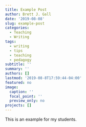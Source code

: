 ```yaml
---
title: Example Post
author: Brett J. Gall
date: '2019-08-08'
slug: example-post
categories:
  - Teaching
  - Writing
tags:
  - writing
  - tips
  - teaching
  - pedagogy
subtitle: ''
summary: ''
authors: []
lastmod: '2019-08-8T17:59:44-04:00'
featured: no
image:
  caption: ''
  focal_point: ''
  preview_only: no
projects: []
---
```

 This is an example for my students.